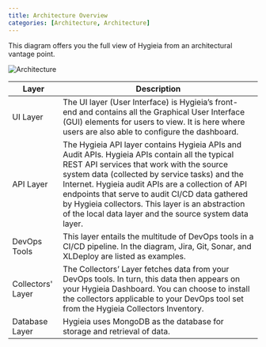 ```yaml
---
title: Architecture Overview
categories: [Architecture, Architecture]
---
```

This diagram offers you the full view of Hygieia from an architectural vantage point.

![Architecture](https://hygieia.github.io/Hygieia/media/images/architecture.png)

| Layer | Description |
|-------|-------------|
| UI Layer | The UI layer (User Interface) is Hygieia’s front- end and contains all the Graphical User Interface (GUI) elements for users to view. It is here where users are also able to configure the dashboard. |
| API Layer | The Hygieia API layer contains Hygieia APIs and Audit APIs. Hygieia APIs contain all the typical REST API services that work with the source system data (collected by service tasks) and the Internet. Hygieia audit APIs are a collection of API endpoints that serve to audit CI/CD data gathered by Hygieia collectors. This layer is an abstraction of the local data layer and the source system data layer. |
| DevOps Tools | This layer entails the multitude of DevOps tools in a CI/CD pipeline. In the diagram, Jira, Git, Sonar, and XLDeploy are listed as examples. |
| Collectors' Layer | The Collectors’ Layer fetches data from your DevOps tools. In turn, this data then appears on your Hygieia Dashboard. You can choose to install the collectors applicable to your DevOps tool set from the Hygieia Collectors Inventory. |
| Database Layer | Hygieia uses MongoDB as the database for storage and retrieval of data. |


